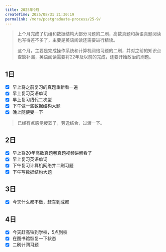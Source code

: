 ```yaml
---
title: 2025年9月
createTime: 2025/08/31 21:30:19
permalink: /more/postgraduate-process/25-9/
---
```


> 上个月完成了机组和数据结构大部分习题的二刷，高数真题和英语真题阅读也写得差不多了，主要是英语阅读还需要进行精读。
> 
> 这个月，主要是完成操作系统和计算机网络习题的二刷，并对之前的知识点查缺补漏，英语阅读需要将22年及以前的完成，还要开始政治的刷题。

## 1日
- [x] 早上将之前复习的真题重新看一遍
- [x] 早上复习英语单词
- [x] 早上复习线代二次型
- [x] 下午做一些数据结构大题
- [x] 晚上随便耍一下

> 已经有点感觉疲软了，劳逸结合，过渡一下。

## 2日
- [x] 早上将20年高数真题卷真题视频讲解看了
- [x] 早上复习英语单词
- [x] 下午复习计算机网络并二刷习题
- [x]  下午写数据结构大题

## 3日
- [x] 今天什么都不做，赶车到成都

## 4日
- [x] 今天赶高铁到学校，5点到校
- [x] 在图书馆恢复一下状态
- [x] 二刷计网习题
